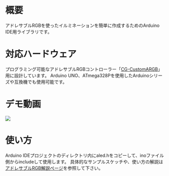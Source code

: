 # 概要
アドレサブルRGBを使ったイルミネーションを簡単に作成するためのArduino IDE用ライブラリです。


# 対応ハードウェア
プログラミング可能なアドレサブルRGBコントローラー「[CG-CustomARGB](https://www.indoorcorgielec.com/products/cg-custom-argb/)」用に設計しています。
Arduino UNO、ATmega328Pを使用したArduinoシリーズや互換機でも使用可能です。


# デモ動画
[![](http://img.youtube.com/vi/u4kx-982k2I/0.jpg)](http://www.youtube.com/watch?v=u4kx-982k2I "")


# 使い方
Arduino IDEプロジェクトのディレクトリ内にaled.hをコピーして、inoファイル側からincludeして使用します。
具体的なサンプルスケッチや、使い方の解説は[アドレサブルRGB解説ページ](https://www.indoorcorgielec.com/resources/%E3%82%A2%E3%83%89%E3%83%AC%E3%82%B5%E3%83%96%E3%83%ABrgb/)を参照して下さい。

